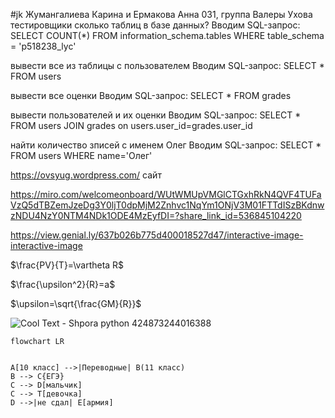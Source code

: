 #jk
Жумангалиева Карина и Ермакова Анна 031, группа Валеры Ухова тестировщики
сколько таблиц в базе данных?
Вводим SQL-запрос: SELECT COUNT(*) FROM information_schema.tables WHERE table_schema = 'p518238_lyc'

вывести все из таблицы с пользователем
Вводим SQL-запрос: SELECT * FROM users

вывести все оценки
Вводим SQL-запрос: SELECT * FROM grades

вывести пользователей и их оценки
Вводим SQL-запрос: SELECT * FROM users JOIN grades on users.user_id=grades.user_id

найти количество зписей с именем Олег
Вводим SQL-запрос: SELECT * FROM users WHERE name='Олег'


https://ovsyug.wordpress.com/ сайт

https://miro.com/welcomeonboard/WUtWMUpVMGlCTGxhRkN4QVF4TUFaVzQ5dTBZemJzeDg3Y0ljT0dpMjM2Znhvc1NqYm1ONjV3M01FTTdISzBKdnwzNDU4NzY0NTM4NDk1ODE4MzEyfDI=?share_link_id=536845104220

https://view.genial.ly/637b026b775d400018527d47/interactive-image-interactive-image

$\frac{PV}{T}=\vartheta R$

$\frac{\upsilon^2}{R}=a$

$\upsilon=\sqrt{\frac{GM}{R}}$


![Cool Text - Shpora python 424873244016388](https://user-images.githubusercontent.com/114376515/205546838-5117e868-059f-43b5-8002-e79113d45a14.png)


```mermaid
flowchart LR


A[10 класс] -->|Переводные| B(11 класс)
B --> C{ЕГЭ}
C --> D[мальчик]
C --> T[девочка]
D -->|не сдал| E[армия]
```
